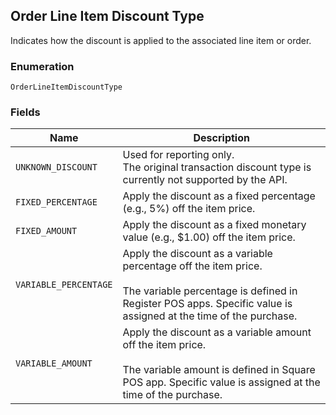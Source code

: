 ## Order Line Item Discount Type

Indicates how the discount is applied to the associated line item or order.

### Enumeration

`OrderLineItemDiscountType`

### Fields

| Name | Description |
|  --- | --- |
| `UNKNOWN_DISCOUNT` | Used for reporting only.<br>The original transaction discount type is currently not supported by the API. |
| `FIXED_PERCENTAGE` | Apply the discount as a fixed percentage (e.g., 5%) off the item price. |
| `FIXED_AMOUNT` | Apply the discount as a fixed monetary value (e.g., $1.00) off the item price. |
| `VARIABLE_PERCENTAGE` | Apply the discount as a variable percentage off the item price.<br><br>The variable percentage is defined in Register POS apps. Specific value is assigned at the time of the purchase. |
| `VARIABLE_AMOUNT` | Apply the discount as a variable amount off the item price.<br><br>The variable amount is defined in Square POS app. Specific value is assigned at the time of the purchase. |


